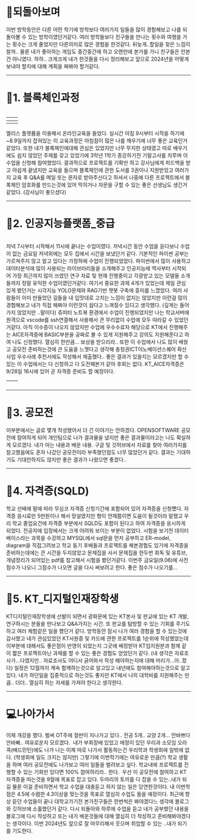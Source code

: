 <h1 id="📌되돌아보며">📌되돌아보며</h1>
<p>이번 방학동안은 다른 어떤 학기에 방학보다 여러가지 일들을 많이 경험해보고 나를 되돌아볼 수 있는 방학이였던거같다. 여러 방학들보다 친구들을 만나는 횟수와 여행을 가는 횟수는 크게 줄었지만 다른의미로 많은 경험을 한것같다. 뒤늦게..할일을 찾은 느낌이랄까.. 물론 내가 좋아하는 게임도 중간중간에 하고 오랜만에 본가를 가니 친구들은 안본건 아니였다. 하하.. 크게크게 내가 한것들을 다시 정리해보고 앞으로 2024년을 어떻게 보내야 할지에 대해 계획을 짜봐야 할거같다.</p>
<hr />
<h1 id="📌1-블록체인과정">📌1. 블록체인과정</h1>
<p><img alt="" src="https://velog.velcdn.com/images/mi_nini/post/257526d8-6f76-42d2-97f1-20467a9fb924/image.png" /></p>
<table>
<thead>
<tr>
<th><img alt="" src="https://velog.velcdn.com/images/mi_nini/post/03d34814-c02b-4425-b61c-badd813e4af5/image.png" /></th>
<th><img alt="" src="https://velog.velcdn.com/images/mi_nini/post/43a10c03-0bcb-4ffd-8406-a9d28e5fe29e/image.png" /></th>
</tr>
</thead>
<tbody><tr>
<td><img alt="" src="https://velog.velcdn.com/images/mi_nini/post/8dd693d0-86d9-4cda-b937-401a5b9e4ef5/image.png" /></td>
<td></td>
</tr>
</tbody></table>
<p>엘리스 플렛폼을 이용해서 온라인교육을 들었다. 실시간 아침 9시부터 시작을 하기에 ~8.9일까지 잡혀있는 이 교육과정은 아침잠이 많은 나를 깨우기에 너무 좋은 교육인거같았다. 또한 내가 블록체인에대해 관심은 있었지만 너무 무지한 상태였고 따로 배우기에도 쉽지 않았던 주제를 갖고 있었기에 3학년 1학기 종강하기전 기말고사를 치루며 이수업을 신청해 참여했었다. 결과적으로 프로젝트를 기확만 하고 강사님에게 피드백을 받고 아쉽게 끝냈지만 교육을 들으며 블록체인에 관한 도서를 3권이나 지원받았고 여러가지 교육 후 Q&amp;A를 메일 또는 문자로 받아주신다고 하셔서 나중에 다른 프로젝트에서 블록체인 암호화를 만드는것에 있어 막히거나 자문을 구할 수 있는 좋은 선생님도 생긴거 같았다. (강사님이 좋으셨다) 
<img alt="" src="https://velog.velcdn.com/images/mi_nini/post/01c2fd67-6db5-46f9-b5a4-77be34380b9a/image.png" /></p>
<hr />
<h1 id="📌2-인공지능플랫폼_중급">📌2. 인공지능플랫폼_중급</h1>
<p><img alt="" src="https://velog.velcdn.com/images/mi_nini/post/f31fc12c-748b-4e88-9155-9926af79ee93/image.png" /></p>
<p>저녁 7시부터 시작해서 11시에 끝나는 수업이였다. 저녁시간 동안 수업을 듣다보니 수업이 없는 금요일 저녁외에는 모두 집에서 시간을 보냈던거 같다. 기본적인 파이썬 공부는 가르쳐주지 않고 알고 있다는 가정하에 수업이 진행되었었다. 파이썬에서 많이 사용하고 데이터분석에 많이 사용되는 라이브러리들을 소개해주고 인공지능에 역사부터 시작되어 가장 최근까지 많이 쓰였던 연구 자료 및 현재 진행중이고 각광받고 있는 모델들 소개들까지 정말 유익한 수업이였던거같다. 여기서 중요한 과제 4개가 있었는데 제일 관심 있게 봤던거는 시각지능 YOLO문제와 RAG기반 챗봇 구축에 흥미를 느꼈었다. 여러 사람들이 이미 만들었던 길들을 내 입맛대로 고치는 느낌이 없지는 않았지만 이런걸 많이 경험해보고 내가 직접 해봐야 이런것이 쉽다고 느껴질수 있다고 생각했다. (깊게는 들어가지 않았지만 ..말이다) 쥬피터 노트북 환경에서 수업이 진행되었지만 나는 학교서버에 원격으로 vscode를 ssh연결해서 사용해서 큰 무리없이 수업에 모두 따라갈 수 있었던거같다. 아직 이수증이 나오지 않았지만 수업에 우수수료자 해당으로 KT에서 진행해주는 AICE자격증에 BASIC부분을 공짜로 볼 수 있게 지원해주고 강의도 지원해준다고 하여 나도 신청했다. 열심히 한만큼... 보상을 받으리라.. 또한 이 수업에서 나도 많이 배웠고 공모전 준비하는것에 큰 도움을 느꼇다고 생각해 충청권ICT이노베이션스퀘어 확산사업 우수사례 추천서에도 작성해서 제출했다.. 좋은 결과가 있을지는 모르겠지만 할 수 있는 이 수업에서는 다 신청하고 다 도전해본거 같아 후회는 없다. KT_AICE자격증은 9/28일 16시에 있어 곧 자격증 준비도 할 예정이다. </p>
<table>
<thead>
<tr>
<th><img alt="" src="https://velog.velcdn.com/images/mi_nini/post/b54cfee4-5524-4323-9341-2c3ce912c28e/image.png" /></th>
<th><img alt="" src="https://velog.velcdn.com/images/mi_nini/post/3c0a81c2-457a-4f52-b900-7b90f9978773/image.png" /></th>
</tr>
</thead>
</table>
<hr />
<h1 id="📌3-공모전">📌3. 공모전</h1>
<p>이부분에서는 글로 몇개 작성했어서 더 긴 이야기는 안하겠다. OPENSOFTWARE 공모전에 참여하게 되어 개인팀으로 나가 결과물을 냈지만 좋은 결과물이라고는 나도 확실하게 모르겠다. 내가 아는 내용과 배운 내용. 구글 및 깃허브에서 자료를 찾아 여러가지를 참고했음에도 혼자 나갔던 공모전이라 부족했던점도 너무 많았던거 같다. 결과는 기대하기도 기대안하지도 않지만 좋은 결과가 나왔으면 좋겠다..
<img alt="" src="https://velog.velcdn.com/images/mi_nini/post/442e37c9-b876-4cf9-adb7-7f4b610eba46/image.jpg" /></p>
<hr />
<h1 id="📌4-자격증sqld">📌4. 자격증(SQLD)</h1>
<p>학교 선배에 말에 따라 무심코 자격증 신청기간에 포함되어 있어 자격증을 신청헀다. 자격증 응시료만 5만원이나 해서 망설였지만 형이 언제쯤이면 도움이 될것이라 말했고 우리 학교 졸업요건에 자격증 부분에서 SQLD도 포함이 된다고 하여 자격증을 응시하게 되었다. 전공자에 입장에서는 크게 어려워 보이는 부분이 없었다. 시험을 보기전 데이터베이스라는 과목을 수강하고 MYSQL에서 sql문을 먼저 공부하고 ER-model, diagram을 직접그려보고 학교 동기 후배들과 프로젝트를 해본경험도 있기에 자격증을 준비하는데에는 큰 시간을 두지않았고 문제집을 사서 문제집을 한두번 회독 및 유튜브, 개념정리가 되어있는 pdf를 참고해서 시험을 봤던거같다. 이번주 금요일(9.06)에 사전점수가 나오니 그점수가 나오면 글을 다시 써보려고 한다. 좋은 점수가 나오기를...</p>
<hr />
<h1 id="📌5-kt_디지털인재장학생">📌5. KT_디지털인재장학생</h1>
<p>KT디지털인재장학생에 선발이 되면서 광화문에 있는 KT본사 및 판교에 있는 KT 개발, 연구하시는 분들을 만나보고 Q&amp;A가지는 시간. 또 판교를 탐방할 수 있는 기회를 주기도 하고 여러 체험같은 일을 헀던거 같다. 방학동안 잠시 나가 여러 경험을 할 수 있는것에 감사했고 내가 관심있었던 KT사원증 및 카드에 관한 프로젝트를 1순위에 작성했었는데 이부분에 대해서도 좋은점이 반영이 되었는지 그곳에 배정받아 KT임지원분과 함께 같이 짧은 프로젝트아닌 과제를 할 수 있는 좋은 경험도 얻었던거 같다. (내 생각은 자료조사가...다였지만.. 자료조사도 어디서 긁어와서 작성 해야하는지에 대해 머리가...아..팠다) 일정은 12월까지 계속 함께하는것으로 알고있고 내년에도 참여해야하는것으로 알고있다. 내가 하던일을 집중적으로 하는것도 좋지만 KT에서 나의 대학비를 지원해주는 만큼.. 더더.. 열심히 하는 자세를 가져야 한다고 생각한다. </p>
<hr />
<h1 id="💻나아가서">💻나아가서</h1>
<p>이제 개강을 했다. 벌써 OT주에 절반이 지나가고 있다.. 전공 5개.. 교양 2개... 안바쁘다 안바빠.. 여유로운지 모르겠다. 
<img alt="" src="https://velog.velcdn.com/images/mi_nini/post/f71812c7-7ac3-4746-9fb8-6dce1b18577c/image.png" />
내가 부회장에 있었고 애정이 있던 우리과 소모임 오라콕(배드민턴)에도 나가 나는 이제 따로 나가서 활동하는건 우리학과 학생회에 일밖에 없다. (학생회에 일도 크지는 않지만) 그렇기에 이번학기에는 여유로운 만큼(?) 학교 생활을 하며 여러 공모전에도 나가보고 여러 일들을 벌려보고 싶다. 학교내에 프로젝트를 진행할 수 있는 기회만 있다면 100% 참여하리라.. 한다. 
<img alt="" src="https://velog.velcdn.com/images/mi_nini/post/0c19ba72-884d-4e0d-a2c4-a13d57e601e1/image.jpg" />
우선 이 공모전에 참여하고 KT자격증을 따는것을 9월에 목표로 잡고 있다. 두마리의 토끼를 다 잡을 수 있는..내가 되길 물론 이걸 준비하면서 학교 수업을 대충듣고 하지 않는 일은 당연한것이다. 내 이번학점은 4.5에 수렴한 4.3이상을 맞는것을 목표로 열심히 수업도 들을 예정이다. 최근에 항상 듣던 수업들이 끝나 대학교가기전 본가친구들은 한번씩은 봐야겠다느 생각에 블로그와 깃허브에 소홀했던거 같다. 다시 되돌아와 하루에 수업을 듣고 내가 공부했던 내용을 블로그에 다시 작성하고 또는 내가 배운것들에 대해 열심히 더 작성하고 준비해봐야겠다는 생각이다. 이번 2024년도 앞으로 잘 마무리해서 웃으며 취업할 수 있는 ..내가 되기를 기도한다.</p>